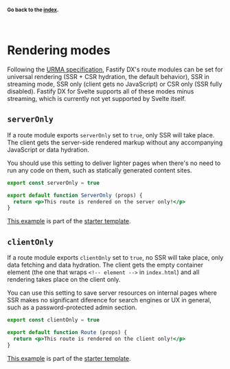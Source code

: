 <sub>**Go back to the [index](https://github.com/fastify/fastify-dx/blob/main/packages/fastify-dx-solid/README.md).**</sub>

<br>

# Rendering modes

Following the [URMA specification](https://github.com/fastify/fastify-dx/blob/main/URMA.md), Fastify DX's route modules can be set for universal rendering (SSR + CSR hydration, the default behavior), SSR in streaming mode, SSR only (client gets no JavaScript) or CSR only (SSR fully disabled). Fastify DX for Svelte supports all of these modes minus streaming, which is currently not yet supported by Svelte itself.

## `serverOnly`

If a route module exports `serverOnly` set to `true`, only SSR will take place. The client gets the server-side rendered markup without any accompanying JavaScript or data hydration.

You should use this setting to deliver lighter pages when there's no need to run any code on them, such as statically generated content sites.

```jsx
export const serverOnly = true

export default function ServerOnly (props) {
  return <p>This route is rendered on the server only!</p>
}
```

[This example](https://github.com/fastify/fastify-dx/blob/main/starters/solid/client/pages/server-only.svelte) is part of the [starter template](https://github.com/fastify/fastify-dx/tree/dev/starters/solid).

## `clientOnly`

If a route module exports `clientOnly` set to `true`, no SSR will take place, only data fetching and data hydration. The client gets the empty container element (the one that wraps `<!-- element -->` in `index.html`) and all rendering takes place on the client only.

You can use this setting to save server resources on internal pages where SSR makes no significant diference for search engines or UX in general, such as a password-protected admin section.

```jsx
export const clientOnly = true

export default function Route (props) {
  return <p>This route is rendered on the client only!</p>
}
```

[This example](https://github.com/fastify/fastify-dx/blob/main/starters/solid/client/pages/client-only.svelte) is part of the [starter template](https://github.com/fastify/fastify-dx/tree/dev/starters/solid).
